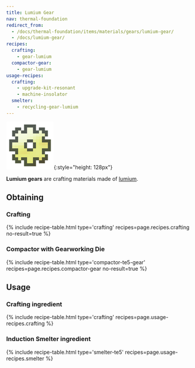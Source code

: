 ```yaml
---
title: Lumium Gear
nav: thermal-foundation
redirect_from:
  - /docs/thermal-foundation/items/materials/gears/lumium-gear/
  - /docs/lumium-gear/
recipes:
  crafting:
    - gear-lumium
  compactor-gear:
    - gear-lumium
usage-recipes:
  crafting:
    - upgrade-kit-resonant
    - machine-insolator
  smelter:
    - recycling-gear-lumium
---
```


![Lumium gear](/assets/images/thermal-foundation/gear-lumium.png){:style="height: 128px"}


**Lumium gears** are crafting materials made of [lumium](/docs/thermal-foundation/lumium-ingot/).


Obtaining
---------

### Crafting
{% include recipe-table.html type='crafting' recipes=page.recipes.crafting no-result=true %}

### Compactor with Gearworking Die
{% include recipe-table.html type='compactor-te5-gear' recipes=page.recipes.compactor-gear no-result=true %}


Usage
-----

### Crafting ingredient
{% include recipe-table.html type='crafting' recipes=page.usage-recipes.crafting %}

### Induction Smelter ingredient
{% include recipe-table.html type='smelter-te5' recipes=page.usage-recipes.smelter %}
